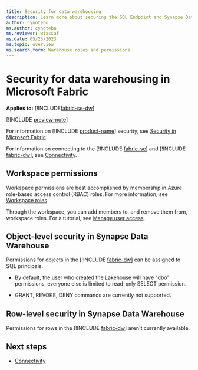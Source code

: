 ```yaml
---
title: Security for data warehousing
description: Learn more about securing the SQL Endpoint and Synapse Data Warehouse in Microsoft Fabric.
author: cynotebo
ms.author: cynotebo
ms.reviewer: wiassaf
ms.date: 05/23/2023
ms.topic: overview
ms.search.form: Warehouse roles and permissions
---
```


# Security for data warehousing in Microsoft Fabric

**Applies to:** [!INCLUDE[fabric-se-dw](includes/applies-to-version/fabric-se-and-dw.md)]

[!INCLUDE [preview-note](../includes/preview-note.md)]

For information on [!INCLUDE [product-name](../includes/product-name.md)] security, see [Security in Microsoft Fabric](../security/security-overview.md).

For information on connecting to the [!INCLUDE [fabric-se](includes/fabric-se.md)] and [!INCLUDE [fabric-dw](includes/fabric-dw.md)], see [Connectivity](connectivity.md).

## Workspace permissions

Workspace permissions are best accomplished by membership in Azure role-based access control (RBAC) roles. For more information, see [Workspace roles](workspace-roles.md).

Through the workspace, you can add members to, and remove them from, workspace roles. For a tutorial, see [Manage user access](manage-user-access.md).

## Object-level security in Synapse Data Warehouse

Permissions for objects in the [!INCLUDE [fabric-dw](includes/fabric-dw.md)] can be assigned to SQL principals. 

   - By default, the user who created the Lakehouse will have "dbo" permissions, everyone else is limited to read-only SELECT permission.

   - GRANT, REVOKE, DENY commands are currently not supported.

## Row-level security in Synapse Data Warehouse

Permissions for rows in the [!INCLUDE [fabric-dw](includes/fabric-dw.md)] aren't currently available.

## Next steps

- [Connectivity](connectivity.md)